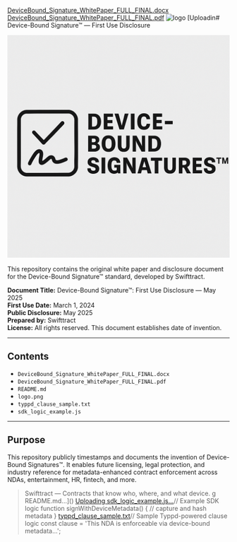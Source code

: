 [DeviceBound_Signature_WhitePaper_FULL_FINAL.docx](https://github.com/user-attachments/files/20649567/DeviceBound_Signature_WhitePaper_FULL_FINAL.docx)
[DeviceBound_Signature_WhitePaper_FULL_FINAL.pdf](https://github.com/user-attachments/files/20649569/DeviceBound_Signature_WhitePaper_FULL_FINAL.pdf)
![logo](https://github.com/user-attachments/assets/1e526027-17a7-4e82-8014-5fcdbabb1fee)
[Uploadin# Device-Bound Signature™ — First Use Disclosure

![Device-Bound Signatures Logo](./logo.png)

This repository contains the original white paper and disclosure document for the Device-Bound Signature™ standard, developed by Swifttract.

**Document Title:** Device-Bound Signature™: First Use Disclosure — May 2025  
**First Use Date:** March 1, 2024  
**Public Disclosure:** May 2025  
**Prepared by:** Swifttract  
**License:** All rights reserved. This document establishes date of invention.

---

## Contents

- `DeviceBound_Signature_WhitePaper_FULL_FINAL.docx`
- `DeviceBound_Signature_WhitePaper_FULL_FINAL.pdf`
- `README.md`
- `logo.png`
- `typpd_clause_sample.txt`
- `sdk_logic_example.js`

---

## Purpose

This repository publicly timestamps and documents the invention of Device-Bound Signatures™. It enables future licensing, legal protection, and industry reference for metadata-enhanced contract enforcement across NDAs, entertainment, HR, fintech, and more.

> Swifttract — Contracts that know who, where, and what device.
g README.md…]()
[Uploading sdk_logic_example.js…]()// Example SDK logic
function signWithDeviceMetadata() {
  // capture and hash metadata
}
[typpd_clause_sample.txt](https://github.com/user-attachments/files/20649574/typpd_clause_sample.txt)// Sample Typpd-powered clause logic
const clause = 'This NDA is enforceable via device-bound metadata...';
